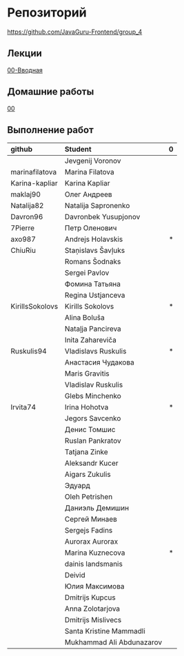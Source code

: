 # Репозиторий
https://github.com/JavaGuru-Frontend/group_4

## Лекции
[00-Вводная](https://github.com/JavaGuru-Frontend/group_4/blob/main/Lectures/00/00-Intro.pdf) 

## Домашние работы 
[00](https://github.com/JavaGuru-Frontend/group_4/blob/main/Homeworks/Homeworks/00/00-homework.md) 

## Выполнение работ
| github            | Student                       | 0 | 
:--------------     | :------------------------     |:-:|
|                   | Jevgenij      Voronov         |   |
| marinafilatova    | Marina	    Filatova        |   |
| Karina-kapliar    | Karina        Kapliar         |   |
| maklaj90          | Олег          Андреев         |   |
| Natalija82        | Natalija	    Sapronenko      |   |
| Davron96          | Davronbek	    Yusupjonov      |   |
| 7Pierre           | Петр          Оленович        |   |
| axo987            | Andrejs	    Holavskis       | * |
| ChiuRiu           | Staņislavs	Šavļuks         |   |
|                   | Romans 	    Šodnaks         |   |
|                   | Sergei	    Pavlov          |   |
|                   | Фомина	    Татьяна         |   |
|                   | Regina	    Ustjanceva      |   |
| KirillsSokolovs   | Kirills	    Sokolovs          | * |
|                   | Alina	        Boluša          |   |
|                   | Nataļja	    Pancireva       |   |
|                   | Inita	        Zahareviča      |   |
|Ruskulis94         | Vladislavs	Ruskulis        | * |
|                   | Анастасия 	Чудакова        |   |
|                   | Maris 	    Gravitis        |   |
|                   | Vladislav	    Ruskulis        |   |
|                   | Glebs	        Minchenko       |   |
|    Irvita74       | Irina	        Hohotva         |  *|
|                   | Jegors 	    Savcenko        |   |
|                   | Денис 	    Томшис          |   |
|                   | Ruslan	    Pankratov       |   |
|                   | Tatjana 	    Zinke           |   |
|                   | Aleksandr	    Kucer           |   |
|                   | Aigars	    Zukulis         |   |
|                   | Эдуард                        |   |	
|                   | Oleh	        Petrishen       |   |
|                   | Даниэль	    Демишин         |   |
|                   | Сергей	    Минаев          |   |
|                   | Sergejs	    Fadins          |   |
|                   | Aurorax	    Aurorax         |   |
|                   | Marina	    Kuznecova       | *  |
|                   | dainis	    landsmanis      |   |
|                   | Deivid	                    |   |
|                   | Юлия	        Максимова       |   |
|                   | Dmitrijs 	    Kupcus          |   |
|                   | Anna	        Zolotarjova     |   |
|                   | Dmitrijs	    Mislivecs       |   |
|                   | Santa Kristine	Mammadli    |   |
|                   | Mukhammad	Ali     Abdunazarov |   |
